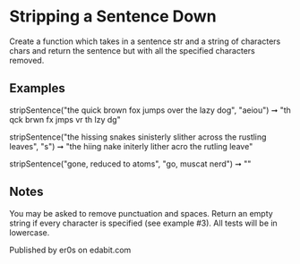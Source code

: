 # Stripping a Sentence Down

Create a function which takes in a sentence str and a string of characters chars and return the sentence but with all the specified characters removed.

## Examples

stripSentence("the quick brown fox jumps over the lazy dog", "aeiou") ➞ "th qck brwn fx jmps vr th lzy dg"

stripSentence("the hissing snakes sinisterly slither across the rustling leaves", "s") ➞ "the hiing nake initerly lither acro the rutling leave"

stripSentence("gone, reduced to atoms", "go, muscat nerd") ➞ ""

## Notes

You may be asked to remove punctuation and spaces.
Return an empty string if every character is specified (see example #3).
All tests will be in lowercase.

Published by er0s on edabit.com
